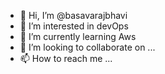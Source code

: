 - 👋 Hi, I’m @basavarajbhavi
- 👀 I’m interested in devOps
- 🌱 I’m currently learning Aws 
- 💞️ I’m looking to collaborate on ...
- 📫 How to reach me ...

<!---
basavarajbhavi/basavarajbhavi is a ✨ special ✨ repository because its `README.md` (this file) appears on your GitHub profile.
You can click the Preview link to take a look at your changes.
--->
